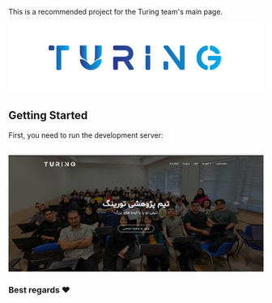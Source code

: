 This is a recommended project for the Turing team's main page.

<img src="./turing (1)_prev_ui.png"/>

## Getting Started

First, you need to run the development server:

<br/>
<img src="./Screenshot 2024-09-14 211235.png" />
<br/>

### Best regards :heart:
